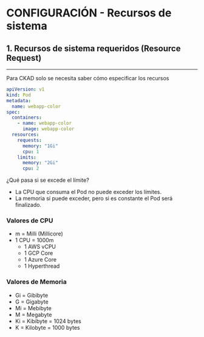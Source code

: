 # CONFIGURACIÓN - Recursos de sistema

## **1. Recursos de sistema requeridos (Resource Request)**
---

Para CKAD solo se necesita saber cómo especificar los recursos

```yaml
apiVersion: v1
kind: Pod
metadata:
  name: webapp-color
spec:
  containers:
    - name: webapp-color
      image: webapp-color
  resources:
    requests:
      memory: "1Gi"
      cpu: 1
    limits:
      memory: "2Gi"
      cpu: 2
```
¿Qué pasa si se excede el límite?
- La CPU que consuma el Pod no puede exceder los límites.
- La memoria sí puede exceder, pero si es constante el Pod será finalizado.

### **Valores de CPU**

- m = Milli (Millicore)
- 1 CPU = 1000m
  - 1 AWS vCPU
  - 1 GCP Core
  - 1 Azure Core
  - 1 Hyperthread

### **Valores de Memoria**

- Gi = Gibibyte
- G = Gigabyte
- Mi = Mebibyte
- M = Megabyte
- Ki = Kibibyte = 1024 bytes
- K = Kilobyte = 1000 bytes
